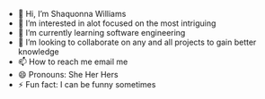 - 👋 Hi, I’m Shaquonna Williams
- 👀 I’m interested in alot focused on the most intriguing
- 🌱 I’m currently learning software engineering
- 💞️ I’m looking to collaborate on any and all projects to gain better knowledge
- 📫 How to reach me email me
- 😄 Pronouns: She Her Hers
- ⚡ Fun fact: I can be funny sometimes

<!---
Quonnaq0711/Quonnaq0711 is a ✨ special ✨ repository because its `README.md` (this file) appears on your GitHub profile.
You can click the Preview link to take a look at your changes.
--->
